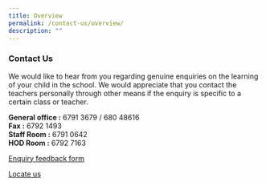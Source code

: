 ```yaml
---
title: Overview
permalink: /contact-us/overview/
description: ""
---
```

### Contact Us

We would like to hear from you regarding genuine enquiries on the learning of your child in the school. We would appreciate that you contact the teachers personally through other means if the enquiry is specific to a certain class or teacher.

  

**General office :** 6791 3679 / 680 48616<br> 
**Fax :** 6792 1493<Br>
**Staff Room :** 6791 0642<br>
**HOD Room :** 6792 7163

  

[Enquiry feedback form](https://staging.d24s03z0ob23eb.amplifyapp.com/contact-us/enquiry-feedback-form/) 

[Locate us](https://staging.d24s03z0ob23eb.amplifyapp.com/contact-us/locate-us/)